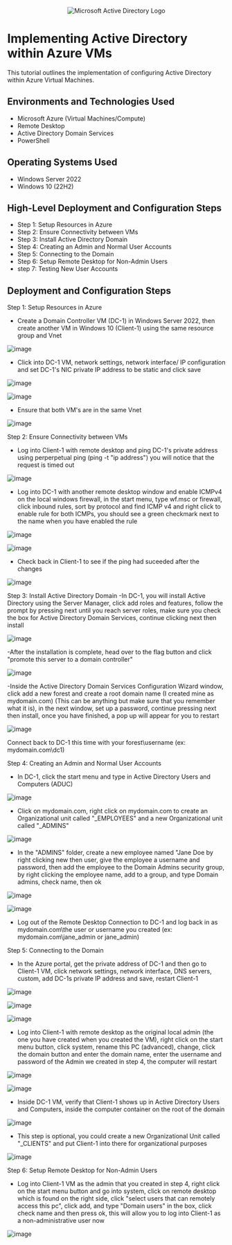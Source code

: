 <p align="center">
<img src="https://i.imgur.com/pU5A58S.png" alt="Microsoft Active Directory Logo"/>
</p>

<h1>Implementing Active Directory within Azure VMs </h1>
This tutorial outlines the implementation of configuring Active Directory within Azure Virtual Machines.<br />

<h2>Environments and Technologies Used</h2>

- Microsoft Azure (Virtual Machines/Compute)
- Remote Desktop
- Active Directory Domain Services
- PowerShell

<h2>Operating Systems Used </h2>

- Windows Server 2022
- Windows 10 (22H2)

<h2>High-Level Deployment and Configuration Steps</h2>

- Step 1: Setup Resources in Azure
- Step 2: Ensure Connectivity between VMs
- Step 3: Install Active Directory Domain
- Step 4: Creating an Admin and Normal User Accounts
- Step 5: Connecting to the Domain
- Step 6: Setup Remote Desktop for Non-Admin Users
- step 7: Testing New User Accounts  

<h2>Deployment and Configuration Steps</h2>

Step 1: Setup Resources in Azure
- Create a Domain Controller VM (DC-1) in Windows Server 2022, then create another VM in Windows 10 (Client-1) using the same resource group and Vnet

![image](https://github.com/thechristinaq/Implementing-Active-Directory-within-Azure-VMs/assets/165831241/3fd0733a-de31-44df-ae92-62ca67a129fa)

- Click into DC-1 VM, network settings, network interface/ IP configuration and set DC-1's NIC private IP address to be static and click save 

![image](https://github.com/thechristinaq/Implementing-Active-Directory-within-Azure-VMs/assets/165831241/7207c049-f8e7-4d3b-a7d4-2c1e9086a64d)

![image](https://github.com/thechristinaq/Implementing-Active-Directory-within-Azure-VMs/assets/165831241/1d2f917e-aaf2-4949-bab3-2e0a4fb96181)

- Ensure that both VM's are in the same Vnet

![image](https://github.com/thechristinaq/Implementing-Active-Directory-within-Azure-VMs/assets/165831241/b291bf82-9f92-4c8a-98e5-3647b554c444)


Step 2: Ensure Connectivity between VMs
- Log into Client-1 with remote desktop and ping DC-1's private address using perperpetual ping (ping -t "ip address") you will notice that the request is timed out 

![image](https://github.com/thechristinaq/Implementing-Active-Directory-within-Azure-VMs/assets/165831241/8a45f1cb-f2e5-4741-90ee-47b380eea905)

- Log into DC-1 with another remote desktop window and enable ICMPv4 on the local windows firewall, in the start menu, type wf.msc or firewall, click inbound rules, sort by protocol and find ICMP v4 and right click to enable rule for both ICMPs, you should see a green checkmark next to the name when you have enabled the rule 

![image](https://github.com/thechristinaq/Implementing-Active-Directory-within-Azure-VMs/assets/165831241/b0ced543-023a-40c3-b3f3-45f13d1d3361)

![image](https://github.com/thechristinaq/Implementing-Active-Directory-within-Azure-VMs/assets/165831241/148fd30f-1f05-419a-8e0e-8e966e3852bd)

- Check back in Client-1 to see if the ping had suceeded after the changes 

![image](https://github.com/thechristinaq/Implementing-Active-Directory-within-Azure-VMs/assets/165831241/76aac162-9b85-417a-9166-cda24e08b86a)


Step 3: Install Active Directory Domain
-In DC-1, you will install Active Directory using the Server Manager, click add roles and features, follow the prompt by pressing next until you reach server roles, make sure you check the box for Active Directory Domain Services, continue clicking next then install  

![image](https://github.com/thechristinaq/Implementing-Active-Directory-within-Azure-VMs/assets/165831241/8359c491-2b61-424a-a726-5925dc5bde5c)

-After the installation is complete, head over to the flag button and click "promote this server to a domain controller"

![image](https://github.com/thechristinaq/Implementing-Active-Directory-within-Azure-VMs/assets/165831241/96469376-1996-4a04-acb1-b8c9cbe5f448)

-Inside the Active Directory Domain Services Configuration Wizard window, click add a new forest and create a root domain name (I created mine as mydomain.com) (This can be anything but make sure that you remember what it is), in the next window, set up a password,  continue pressing next then install, once you have finished, a pop up will appear for you to restart

![image](https://github.com/thechristinaq/Implementing-Active-Directory-within-Azure-VMs/assets/165831241/6b940020-f122-40c1-810d-86443a9751c0)

Connect back to DC-1 this time with your forest\username (ex: mydomain.com\dc1)


Step 4: Creating an Admin and Normal User Accounts
- In DC-1, click the start menu and type in Active Directory Users and Computers (ADUC)

![image](https://github.com/thechristinaq/Implementing-Active-Directory-within-Azure-VMs/assets/165831241/58a1c779-04e8-4c5f-87f1-845ea173b9ff)

- Click on mydomain.com, right click on mydomain.com to create an Organizational unit called "_EMPLOYEES" and a new Organizational unit called "_ADMINS"

![image](https://github.com/thechristinaq/Implementing-Active-Directory-within-Azure-VMs/assets/165831241/0407989e-b4dc-43fa-bcf9-20264444b94e)

- In the "ADMINS" folder, create a new employee named "Jane Doe by right clicking new then user, give the employee a username and password, then add the employee to the Domain Admins security group, by right clicking the employee name, add to a group, and type Domain admins, check name, then ok  

![image](https://github.com/thechristinaq/Implementing-Active-Directory-within-Azure-VMs/assets/165831241/e6c29581-b10d-473e-a855-8283616b2453)

![image](https://github.com/thechristinaq/Implementing-Active-Directory-within-Azure-VMs/assets/165831241/d3f6e405-8da5-4cf1-80fd-f8df7e93c499)

- Log out of the Remote Desktop Connection to DC-1 and log back in as mydomain.com\the user or username you created (ex: mydomain.com\jane_admin or jane_admin)  


Step 5: Connecting to the Domain
- In the Azure portal, get the private address of DC-1 and then go to Client-1 VM, click network settings, network interface, DNS servers, custom, add DC-1s private IP address and save, restart Client-1 

![image](https://github.com/thechristinaq/Implementing-Active-Directory-within-Azure-VMs/assets/165831241/2181c47f-2a6a-41fb-beaa-31636c4fd9a2)

![image](https://github.com/thechristinaq/Implementing-Active-Directory-within-Azure-VMs/assets/165831241/69d4c265-7142-4cde-bb2b-d2c3668d4f5f)

![image](https://github.com/thechristinaq/Implementing-Active-Directory-within-Azure-VMs/assets/165831241/3820ae8d-624a-4b19-8a65-0ccf49b858f0)

- Log into Client-1 with remote desktop as the original local admin (the one you have created when you created the VM), right click on the start menu button, click system, rename this PC (advanced), change, click the domain button and enter the domain name, enter the username and password of the Admin we created in step 4, the computer will restart 

![image](https://github.com/thechristinaq/Implementing-Active-Directory-within-Azure-VMs/assets/165831241/a1bf5e02-7284-49c2-9ee1-80888a391238)

![image](https://github.com/thechristinaq/Implementing-Active-Directory-within-Azure-VMs/assets/165831241/403ad7fc-539c-4f28-926b-a2cffcf3cf77)

- Inside DC-1 VM, verify that Client-1 shows up in Active Directory Users and Computers, inside the computer container on the root of the domain 

![image](https://github.com/thechristinaq/Implementing-Active-Directory-within-Azure-VMs/assets/165831241/31689a89-3fc8-4c36-9d0a-25ba8617f53b)

- This step is optional, you could create a new Organizational Unit called "_CLIENTS" and put Client-1 into there for organizational purposes 

![image](https://github.com/thechristinaq/Implementing-Active-Directory-within-Azure-VMs/assets/165831241/629f475a-9700-4470-aa9f-0799220cf446)


Step 6: Setup Remote Desktop for Non-Admin Users
- Log into Client-1 VM as the admin that you created in step 4, right click on the start menu button and go into system, click on remote desktop which is found on the right side, click "select users that can remotely access this pc", click add, and type "Domain users" in the box, click check name and then press ok, this will allow you to log into Client-1 as a non-administrative user now   

![image](https://github.com/thechristinaq/Implementing-Active-Directory-within-Azure-VMs/assets/165831241/2bbc8324-87e5-4973-83c8-84d92d7378ee)





